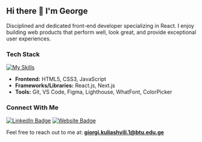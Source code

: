 <h2>Hi there 👋 I'm George</h2>

Disciplined and dedicated front-end developer specializing in React. I enjoy building web products that perform well, look great, and provide exceptional user experiences.

### Tech Stack

[![My Skills](https://skillicons.dev/icons?i=html,css,js,react,nextjs)](https://skillicons.dev)

- **Frontend:** HTML5, CSS3, JavaScript
- **Frameworks/Libraries:** React.js, Next.js
- **Tools:** Git, VS Code, Figma, Lighthouse, WhatFont, ColorPicker

### Connect With Me

[![LinkedIn Badge](https://img.shields.io/badge/-George_Kuliashvili-blue?style=flat-square&logo=Linkedin&logoColor=white&link=https://www.linkedin.com/in/kuliashvili/)](https://www.linkedin.com/in/kuliashvili/)
[![Website Badge](https://img.shields.io/badge/-giokulo.com-black?style=flat-square&logo=firefox&logoColor=white&link=https://giokulo.com)](https://giokulo.com)


Feel free to reach out to me at: **giorgi.kuliashvili.1@btu.edu.ge**
